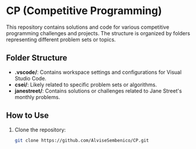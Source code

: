 # CP (Competitive Programming)

This repository contains solutions and code for various competitive programming challenges and projects. The structure is organized by folders representing different problem sets or topics.

## Folder Structure

- **.vscode/**: Contains workspace settings and configurations for Visual Studio Code.
- **csei/**: Likely related to specific problem sets or algorithms.
- **janestreet/**: Contains solutions or challenges related to Jane Street's monthly problems.

## How to Use

1. Clone the repository:
   ```bash
   git clone https://github.com/AlviseSembenico/CP.git
